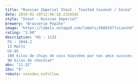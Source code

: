 ```yaml
---
title: "Russian Imperial Stout - Toasted Coconut / Cocoa"
date: 2019-02-10T12:06:10.232454Z
style: "Stout - Russian Imperial"
brewery: "Brasserie Popihn"
image: "https://labels.untappd.com/labels/2609197?size=hd"
rating: "3.98"
description: "OG : 1132 FG : 1044.2 13 Malts US-05 100 kilos de chips de coco toastées par nos amis suisses 90 kilos de chocolat"
abv: "11.52"
ibu: "0"
robots: noindex,nofollow
---
```


